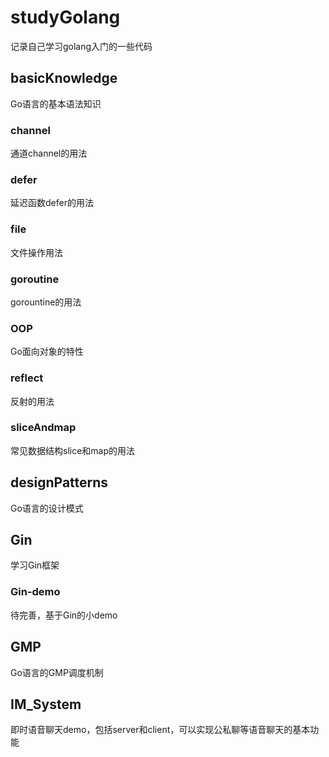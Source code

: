 # studyGolang
记录自己学习golang入门的一些代码

## basicKnowledge
Go语言的基本语法知识

### channel
通道channel的用法

### defer
延迟函数defer的用法

### file
文件操作用法

### goroutine
gorountine的用法

### OOP
Go面向对象的特性

### reflect
反射的用法

### sliceAndmap
常见数据结构slice和map的用法

## designPatterns
Go语言的设计模式

## Gin
学习Gin框架

### Gin-demo
待完善，基于Gin的小demo

## GMP
Go语言的GMP调度机制

## IM_System
即时语音聊天demo，包括server和client，可以实现公私聊等语音聊天的基本功能